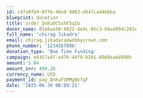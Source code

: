 ```yaml
---
id: c47a9fb9-0ff6-46e9-9863-d647ca4466ba
blueprint: donation
title: order_QnKu0C5xhF5qIU
donor_name: 01e6ae50-4822-4e4c-86c3-60ad994c283c
full_name: 'chirag Jikadra'
email: chirag.jikadara@webbycrown.com
phone_number: '1234567896'
donation_type: 'One Time Funding'
campaign: e6357a4f-a476-44f9-b101-8060eade090b
amount: 5.84
amount_inr: 499.26
currency_name: USD
payment_id: pay_QnKuFSMMgNhfgF
date: '2025-06-30 08:09:21'
---
```

